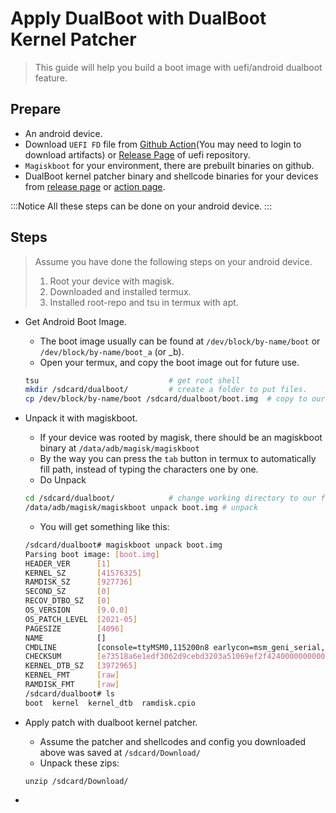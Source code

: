 # Apply DualBoot with DualBoot Kernel Patcher
> This guide will help you build a boot image with uefi/android dualboot feature.

## Prepare
- An android device.
- Download `UEFI FD` file from [Github Action](https://github.com/Project-Aloha/mu_aloha_platforms/actions)(You may need to login to download artifacts) or [Release Page](https://github.com/Project-Aloha/mu_aloha_platforms/releases) of uefi repository.
- `Magiskboot` for your environment, there are prebuilt binaries on github.
- DualBoot kernel patcher binary and shellcode binaries for your devices from [release page](https://github.com/Project-Aloha/DualBootKernelPatcher/releases) or [action page](https://github.com/Project-Aloha/DualBootKernelPatcher/actions).

:::Notice
  All these steps can be done on your android device.
:::

## Steps
> Assume you have done the following steps on your android device.
>  1. Root your device with magisk.
>  2. Downloaded and installed termux.
>  3. Installed root-repo and tsu in termux with apt.

- Get Android Boot Image.
  + The boot image usually can be found at `/dev/block/by-name/boot` or `/dev/block/by-name/boot_a` (or _b).
  + Open your termux, and copy the boot image out for future use.
  ```bash
  tsu                             # get root shell
  mkdir /sdcard/dualboot/         # create a folder to put files.
  cp /dev/block/by-name/boot /sdcard/dualboot/boot.img  # copy to our folder and rename to boot.img. If your device has ab slot, please add _a or _b suffix.
  ```

- Unpack it with magiskboot.
  + If your device was rooted by magisk, there should be an magiskboot binary at `/data/adb/magisk/magiskboot`
  + By the way you can press the `tab` button in termux to automatically fill path, instead of typing the characters one by one.
  + Do Unpack
  ```bash
  cd /sdcard/dualboot/            # change working directory to our folder.
  /data/adb/magisk/magiskboot unpack boot.img # unpack
  ```
  + You will get something like this:
  ```bash
  /sdcard/dualboot# magiskboot unpack boot.img
  Parsing boot image: [boot.img]
  HEADER_VER      [1]
  KERNEL_SZ       [41576325]
  RAMDISK_SZ      [927736]
  SECOND_SZ       [0]
  RECOV_DTBO_SZ   [0]
  OS_VERSION      [9.0.0]
  OS_PATCH_LEVEL  [2021-05]
  PAGESIZE        [4096]
  NAME            []
  CMDLINE         [console=ttyMSM0,115200n8 earlycon=msm_geni_serial,0xa90000 androidboot.hardware=qcom androidboot.console=ttyMSM0 androidboot.memcg=1 lpm_levels.sleep_disabled=1 video=vfb:640x400,bpp=32,memsize=3072000 msm_rtb.filter=0x237 service_locator.enable=1 swiotlb=2048 firmware_class.path=/vendor/firmware_mnt/image loop.max_part=7 androidboot.usbcontroller=a600000.dwc3 buildvariant=user]
  CHECKSUM        [e73518a6e1edf3062d9cebd3203a51069ef2f424000000000000000000000000]
  KERNEL_DTB_SZ   [3972965]
  KERNEL_FMT      [raw]
  RAMDISK_FMT     [raw]
  /sdcard/dualboot# ls
  boot  kernel  kernel_dtb  ramdisk.cpio
  ```

- Apply patch with dualboot kernel patcher.
  + Assume the patcher and shellcodes and config you downloaded above was saved at `/sdcard/Download/`
  + Unpack these zips:
  ```
  unzip /sdcard/Download/
  ```

- 